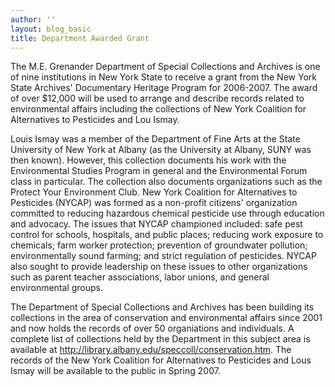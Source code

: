 ```yaml
---
author: ''
layout: blog_basic
title: Department Awarded Grant
---
```

<div class="entry-body">
<p>The M.E. Grenander Department of Special Collections and Archives is one of nine institutions in New York State to receive a grant from the New York State Archives' Documentary Heritage Program for 2006-2007. The award of over $12,000 will be used to arrange and describe records related to environmental affairs including the collections of New York Coalition for Alternatives to Pesticides and Lou Ismay.</p>
<p>Louis Ismay was a member of the Department of Fine Arts at the State University of New York at Albany (as the University at Albany, SUNY was then known). However, this collection documents his work with the Environmental Studies Program in general and the Environmental Forum class in particular. The collection also documents organizations such as the Protect Your Environment Club. New York Coalition for Alternatives to Pesticides (NYCAP) was formed as a non-profit citizens' organization committed to reducing hazardous chemical pesticide use through education and advocacy. The issues that NYCAP championed included: safe pest control for schools, hospitals, and public places; reducing work exposure to chemicals; farm worker protection; prevention of groundwater pollution; environmentally sound farming; and strict regulation of pesticides. NYCAP also sought to provide leadership on these issues to other organizations such as parent teacher associations, labor unions, and general environmental groups. </p>
<p>The Department of Special Collections and Archives has been building its collections in the area of conservation and environmental affairs since 2001 and now holds the records of over 50 organiations and individuals. A complete list of collections held by the Department in this subject area is available at <a href="https://archives.albany.edu/browse/40.html">http://library.albany.edu/speccoll/conservation.htm</a>. The records of the New York Coalition for Alternatives to Pesticides and Lous Ismay will be available to the public in Spring 2007.</p>
</div>